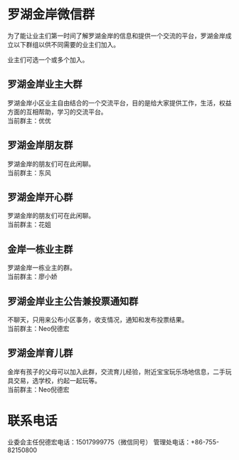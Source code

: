 # 罗湖金岸微信群

为了能让业主们第一时间了解罗湖金岸的信息和提供一个交流的平台，罗湖金岸成立以下群组以供不同需要的业主们加入。

业主们可选一个或多个加入。
  
  
  
  
## 罗湖金岸业主大群
罗湖金岸小区业主自由结合的一个交流平台，目的是给大家提供工作，生活，权益方面的互相帮助，学习的交流平台。  
当前群主：优优
  
  
  
  
## 罗湖金岸朋友群
罗湖金岸的朋友们可在此闲聊。  
当前群主：东风
  
  
  
  
## 罗湖金岸开心群
罗湖金岸的朋友们可在此闲聊。  
当前群主：花姐
  
  
  
  
## 金岸一栋业主群
罗湖金岸一栋业主的群。  
当前群主：廖小娇
  
  
  
  
## 罗湖金岸业主公告兼投票通知群
不聊天，只用来公布小区事务，收支情况，通知和发布投票结果。  
当前群主：Neo倪德宏  
  
  
  
  
## 罗湖金岸育儿群
金岸有孩子的父母可以加入此群，交流育儿经验，附近宝宝玩乐场地信息，二手玩具交易，选学校，约起一起玩等。  
当前群主：Neo倪德宏  
  
  
  
  
# 联系电话
业委会主任倪德宏电话：15017999775（微信同号）
管理处电话：+86-755-82150800



